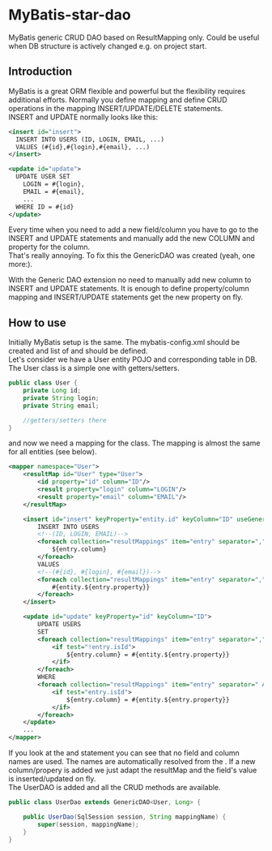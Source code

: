 # MyBatis-star-dao
MyBatis generic CRUD DAO based on ResultMapping only. Could be useful 
when DB structure is actively changed e.g. on project start.

## Introduction
MyBatis is a great ORM flexible and powerful but the flexibility requires 
additional efforts. Normally you define mapping and define CRUD operations 
in the mapping INSERT/UPDATE/DELETE statements. <br />
INSERT and UPDATE normally looks like this:
```xml
<insert id="insert">
  INSERT INTO USERS (ID, LOGIN, EMAIL, ...)
  VALUES (#{id},#{login},#{email}, ...)
</insert>
```
```xml
<update id="update">
  UPDATE USER SET
    LOGIN = #{login},
    EMAIL = #{email},
    ...
  WHERE ID = #{id}
</update>
```

Every time when you need to add a new field/column you have to go to the 
INSERT and UPDATE statements and manually add the new COLUMN and property 
for the column. <br />
That's really annoying. To fix this the GenericDAO was created (yeah, 
one more:).

With the Generic DAO extension no need to manually add new column to 
INSERT and UPDATE statements. It is enough to define property/column 
mapping and INSERT/UPDATE statements get the new property on fly.

## How to use
Initially MyBatis setup is the same. The mybatis-config.xml should be 
created and list of **<typeAliases>** and **<mappers>** should be defined.<br />
Let's consider we have a User entity POJO and corresponding table in DB. The User class 
is a simple one with getters/setters.
```java
public class User {
    private Long id;
    private String login;
    private String email;

    //getters/setters there
}
```
and now we need a mapping for the class. The mapping is almost the same for all entities (see below).
```xml
<mapper namespace="User">
    <resultMap id="User" type="User">
        <id property="id" column="ID"/>
        <result property="login" column="LOGIN"/>
        <result property="email" column="EMAIL"/>
    </resultMap>

    <insert id="insert" keyProperty="entity.id" keyColumn="ID" useGeneratedKeys="true">
        INSERT INTO USERS
        <!--(ID, LOGIN, EMAIL)-->
        <foreach collection="resultMappings" item="entry" separator="," open="(" close=")">
            ${entry.column}
        </foreach>
        VALUES
        <!--(#{id}, #{login}, #{email})-->
        <foreach collection="resultMappings" item="entry" separator="," open="(" close=")">
            #{entity.${entry.property}}
        </foreach>
    </insert>

    <update id="update" keyProperty="id" keyColumn="ID">
        UPDATE USERS
        SET
        <foreach collection="resultMappings" item="entry" separator=",">
            <if test="!entry.isId">
                ${entry.column} = #{entity.${entry.property}}
            </if>
        </foreach>
        WHERE
        <foreach collection="resultMappings" item="entry" separator=" AND ">
            <if test="entry.isId">
                ${entry.column} = #{entity.${entry.property}}
            </if>
        </foreach>
    </update>
    ...
</mapper>
```
If you look at the **<insert>** and **<update>** statement you can see that no 
field and column names are used. The names are automatically resolved from the 
**<resultMap>**. If a new column/propery is added we just adapt the resultMap 
and the field's value is inserted/updated on fly.<br />
The UserDAO is added and all the CRUD methods are available.
```java
public class UserDao extends GenericDAO<User, Long> {

    public UserDao(SqlSession session, String mappingName) {
        super(session, mappingName);
    }
}
```